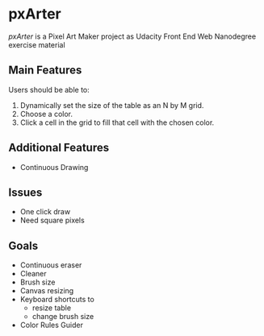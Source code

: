 # pxArter
 *pxArter* is a Pixel Art Maker project as Udacity Front End Web Nanodegree exercise material

## Main Features
Users should be able to:
  1. Dynamically set the size of the table as an N by M grid.
  2. Choose a color.
  3. Click a cell in the grid to fill that cell with the chosen color.

## Additional Features
 - Continuous Drawing

## Issues
 - One click draw
 - Need square pixels

## Goals
 - Continuous eraser
 - Cleaner
 - Brush size
 - Canvas resizing
 - Keyboard shortcuts to
    -  resize table
    -  change brush size
 - Color Rules Guider
